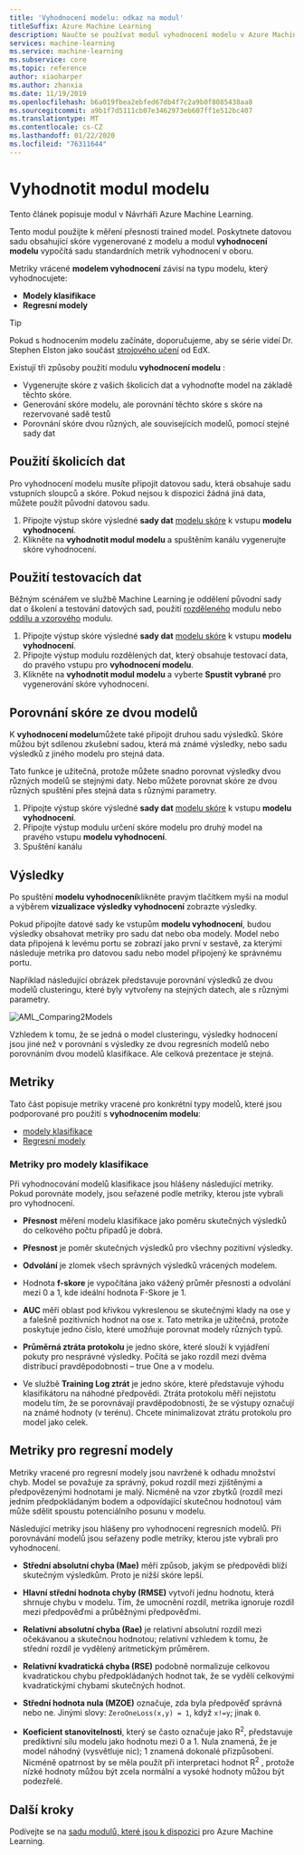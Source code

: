 ```yaml
---
title: 'Vyhodnocení modelu: odkaz na modul'
titleSuffix: Azure Machine Learning
description: Naučte se používat modul vyhodnocení modelu v Azure Machine Learning k měření přesnosti vyučeného modelu.
services: machine-learning
ms.service: machine-learning
ms.subservice: core
ms.topic: reference
author: xiaoharper
ms.author: zhanxia
ms.date: 11/19/2019
ms.openlocfilehash: b6a019fbea2ebfed67db4f7c2a9b0f8085438aa8
ms.sourcegitcommit: a9b1f7d5111cb07e3462973eb607ff1e512bc407
ms.translationtype: MT
ms.contentlocale: cs-CZ
ms.lasthandoff: 01/22/2020
ms.locfileid: "76311644"
---
```

# <a name="evaluate-model-module"></a>Vyhodnotit modul modelu

Tento článek popisuje modul v Návrháři Azure Machine Learning.

Tento modul použijte k měření přesnosti trained model. Poskytnete datovou sadu obsahující skóre vygenerované z modelu a modul **vyhodnocení modelu** vypočítá sadu standardních metrik vyhodnocení v oboru.
  
 Metriky vrácené **modelem vyhodnocení** závisí na typu modelu, který vyhodnocujete:  
  
-   **Modely klasifikace**    
-   **Regresní modely**    


> [!TIP]
> Pokud s hodnocením modelu začínáte, doporučujeme, aby se série videí Dr. Stephen Elston jako součást [strojového učení](https://blogs.technet.microsoft.com/machinelearning/2015/09/08/new-edx-course-data-science-machine-learning-essentials/) od EdX. 


Existují tři způsoby použití modulu **vyhodnocení modelu** :

+ Vygenerujte skóre z vašich školicích dat a vyhodnoťte model na základě těchto skóre.
+ Generování skóre modelu, ale porovnání těchto skóre s skóre na rezervované sadě testů
+ Porovnání skóre dvou různých, ale souvisejících modelů, pomocí stejné sady dat

## <a name="use-the-training-data"></a>Použití školicích dat

Pro vyhodnocení modelu musíte připojit datovou sadu, která obsahuje sadu vstupních sloupců a skóre.  Pokud nejsou k dispozici žádná jiná data, můžete použít původní datovou sadu.

1. Připojte výstup skóre výsledné **sady dat** [modelu skóre](./score-model.md) k vstupu **modelu vyhodnocení**. 
2. Klikněte na **vyhodnotit modul modelu** a spuštěním kanálu vygenerujte skóre vyhodnocení.

## <a name="use-testing-data"></a>Použití testovacích dat

Běžným scénářem ve službě Machine Learning je oddělení původní sady dat o školení a testování datových sad, použití [rozděleného](./split-data.md) modulu nebo [oddílu a vzorového](./partition-and-sample.md) modulu. 

1. Připojte výstup skóre výsledné **sady dat** [modelu skóre](score-model.md) k vstupu **modelu vyhodnocení**. 
2. Připojte výstup modulu rozdělených dat, který obsahuje testovací data, do pravého vstupu pro **vyhodnocení modelu**.
2. Klikněte na **vyhodnotit modul modelu** a vyberte **Spustit vybrané** pro vygenerování skóre vyhodnocení.

## <a name="compare-scores-from-two-models"></a>Porovnání skóre ze dvou modelů

K **vyhodnocení modelu**můžete také připojit druhou sadu výsledků.  Skóre můžou být sdílenou zkušební sadou, která má známé výsledky, nebo sadu výsledků z jiného modelu pro stejná data.

Tato funkce je užitečná, protože můžete snadno porovnat výsledky dvou různých modelů se stejnými daty. Nebo můžete porovnat skóre ze dvou různých spuštění přes stejná data s různými parametry.

1. Připojte výstup skóre výsledné **sady dat** [modelu skóre](score-model.md) k vstupu **modelu vyhodnocení**. 
2. Připojte výstup modulu určení skóre modelu pro druhý model na pravého vstupu **modelu vyhodnocení**.
3. Spuštění kanálu

## <a name="results"></a>Výsledky

Po spuštění **modelu vyhodnocení**klikněte pravým tlačítkem myši na modul a výběrem **vizualizace výsledky vyhodnocení** zobrazte výsledky.

Pokud připojíte datové sady ke vstupům **modelu vyhodnocení**, budou výsledky obsahovat metriky pro sadu dat nebo oba modely.
Model nebo data připojená k levému portu se zobrazí jako první v sestavě, za kterými následuje metrika pro datovou sadu nebo model připojený ke správnému portu.  

Například následující obrázek představuje porovnání výsledků ze dvou modelů clusteringu, které byly vytvořeny na stejných datech, ale s různými parametry.  

![AML&#95;Comparing2Models](media/module/aml-comparing2models.png "AML_Comparing2Models")  

Vzhledem k tomu, že se jedná o model clusteringu, výsledky hodnocení jsou jiné než v porovnání s výsledky ze dvou regresních modelů nebo porovnáním dvou modelů klasifikace. Ale celková prezentace je stejná. 

## <a name="metrics"></a>Metriky

Tato část popisuje metriky vracené pro konkrétní typy modelů, které jsou podporované pro použití s **vyhodnocením modelu**:

+ [modely klasifikace](#bkmk_classification)
+ [Regresní modely](#bkmk_regression)

###  <a name="bkmk_classification"></a>Metriky pro modely klasifikace

Při vyhodnocování modelů klasifikace jsou hlášeny následující metriky. Pokud porovnáte modely, jsou seřazené podle metriky, kterou jste vybrali pro vyhodnocení.  
  
-   **Přesnost** měření modelu klasifikace jako poměru skutečných výsledků do celkového počtu případů je dobrá.  
  
-   **Přesnost** je poměr skutečných výsledků pro všechny pozitivní výsledky.  
  
-   **Odvolání** je zlomek všech správných výsledků vrácených modelem.  
  
-   Hodnota **f-skore** je vypočítána jako vážený průměr přesnosti a odvolání mezi 0 a 1, kde ideální hodnota F-Skore je 1.  
  
-   **AUC** měří oblast pod křivkou vykreslenou se skutečnými klady na ose y a falešně pozitivních hodnot na ose x. Tato metrika je užitečná, protože poskytuje jedno číslo, které umožňuje porovnat modely různých typů.  
  
- **Průměrná ztráta protokolu** je jedno skóre, které slouží k vyjádření pokuty pro nesprávné výsledky. Počítá se jako rozdíl mezi dvěma distribucí pravděpodobnosti – true One a v modelu.  
  
- Ve službě **Training Log ztrát** je jedno skóre, které představuje výhodu klasifikátoru na náhodné předpovědi. Ztráta protokolu měří nejistotu modelu tím, že se porovnávají pravděpodobnosti, že se výstupy označují na známé hodnoty (v terénu). Chcete minimalizovat ztrátu protokolu pro model jako celek.

##  <a name="bkmk_regression"></a>Metriky pro regresní modely
 
Metriky vracené pro regresní modely jsou navržené k odhadu množství chyb.  Model se považuje za správný, pokud rozdíl mezi zjištěnými a předpovězenými hodnotami je malý. Nicméně na vzor zbytků (rozdíl mezi jedním předpokládaným bodem a odpovídající skutečnou hodnotou) vám může sdělit spoustu potenciálního posunu v modelu.  
  
 Následující metriky jsou hlášeny pro vyhodnocení regresních modelů. Při porovnávání modelů jsou seřazeny podle metriky, kterou jste vybrali pro vyhodnocení.  
  
- **Střední absolutní chyba (Mae)** měří způsob, jakým se předpovědi blíží skutečným výsledkům. Proto je nižší skóre lepší.  
  
- **Hlavní střední hodnota chyby (RMSE)** vytvoří jednu hodnotu, která shrnuje chybu v modelu. Tím, že umocnění rozdíl, metrika ignoruje rozdíl mezi předpověďmi a průběžnými předpověďmi.  
  
- **Relativní absolutní chyba (Rae)** je relativní absolutní rozdíl mezi očekávanou a skutečnou hodnotou; relativní vzhledem k tomu, že střední rozdíl je vydělený aritmetickým průměrem.  
  
- **Relativní kvadratická chyba (RSE)** podobně normalizuje celkovou kvadratickou chybu předpokládaných hodnot tak, že se vydělí celkovými kvadratickými chybami skutečných hodnot.  
  
- **Střední hodnota nula (MZOE)** označuje, zda byla předpověď správná nebo ne.  Jinými slovy: `ZeroOneLoss(x,y) = 1`, když `x!=y`; jinak `0`.
  
- **Koeficient stanovitelnosti**, který se často označuje jako R<sup>2</sup>, představuje prediktivní sílu modelu jako hodnotu mezi 0 a 1. Nula znamená, že je model náhodný (vysvětluje nic); 1 znamená dokonalé přizpůsobení. Nicméně opatrnost by se měla použít při interpretaci hodnot R<sup>2</sup> , protože nízké hodnoty můžou být zcela normální a vysoké hodnoty můžou být podezřelé.
  

## <a name="next-steps"></a>Další kroky

Podívejte se na [sadu modulů, které jsou k dispozici](module-reference.md) pro Azure Machine Learning. 